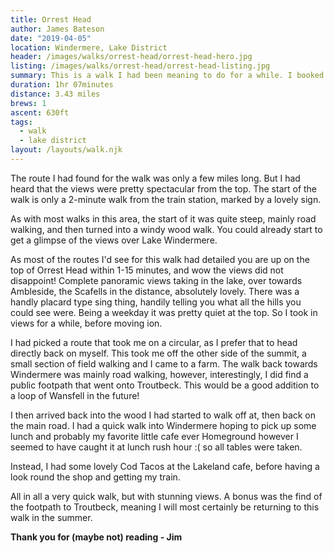 ```yaml
---
title: Orrest Head
author: James Bateson
date: "2019-04-05"
location: Windermere, Lake District
header: /images/walks/orrest-head/orrest-head-hero.jpg
listing: /images/walks/orrest-head/orrest-head-listing.jpg
summary: This is a walk I had been meaning to do for a while. I booked a Friday off and decided to have a quick blast round.
duration: 1hr 07minutes
distance: 3.43 miles
brews: 1
ascent: 630ft
tags:
  - walk
  - lake district
layout: /layouts/walk.njk
---
```


The route I had found for the walk was only a few miles long. But I had heard that the views were pretty spectacular from the top. The start of the walk is only a 2-minute walk from the train station, marked by a lovely sign.

As with most walks in this area, the start of it was quite steep, mainly road walking, and then turned into a windy wood walk. You could already start to get a glimpse of the views over Lake Windermere.

As most of the routes I'd see for this walk had detailed you are up on the top of Orrest Head within 1-15 minutes, and wow the views did not disappoint! Complete panoramic views taking in the lake, over towards Ambleside, the Scafells in the distance, absolutely lovely. There was a handly placard type sing thing, handily telling you what all the hills you could see were. Being a weekday it was pretty quiet at the top. So I took in views for a while, before moving ion.

I had picked a route that took me on a circular, as I prefer that to head directly back on myself. This took me off the other side of the summit, a small section of field walking and I came to a farm. The walk back towards Windermere was mainly road walking, however, interestingly, I did find a public footpath that went onto Troutbeck. This would be a good addition to a loop of Wansfell in the future!

I then arrived back into the wood I had started to walk off at, then back on the main road. I had a quick walk into Windermere hoping to pick up some lunch and probably my favorite little cafe ever Homeground however I seemed to have caught it at lunch rush hour :( so all tables were taken.

Instead, I had some lovely Cod Tacos at the Lakeland cafe, before having a look round the shop and getting my train.

All in all a very quick walk, but with stunning views. A bonus was the find of the footpath to Troutbeck, meaning I will most certainly be returning to this walk in the summer.

**Thank you for (maybe not) reading - Jim**
